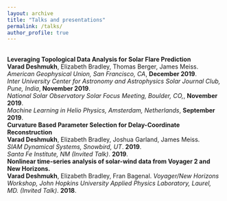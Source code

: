 ```yaml
---
layout: archive
title: "Talks and presentations"
permalink: /talks/
author_profile: true
---
```


<br>
<b>Leveraging Topological Data Analysis for Solar Flare Prediction</b> <br> 
<b>Varad Deshmukh</b>, Elizabeth Bradley, Thomas Berger, James Meiss.
<br>
<i>American Geophysical Union, San Francisco, CA</i>, <b>December 2019</b>.
<br>
<i>Inter University Center for Astronomy and Astrophysics Solar Journal Club, Pune, India</i>, <b>November 2019</b>.
<br>
<i>National Solar Observatory Solar Focus Meeting, Boulder, CO,</i>, <b>November 2019</b>.
<br>
<i>Machine Learning in Helio Physics, Amsterdam, Netherlands</i>, <b>September 2019</b>.

<br>
<b>Curvature Based Parameter Selection for Delay-Coordinate Reconstruction</b> <br> 
<b>Varad Deshmukh</b>, Elizabeth Bradley, Joshua Garland, James Meiss.
<br>
<i>SIAM Dynamical Systems, Snowbird, UT</i>. <b>2019</b>.
<br>
<i>Santa Fe Institute, NM (Invited Talk)</i>. <b>2019</b>.

<br>
<b>Nonlinear time-series analysis of solar-wind data from Voyager 2 and New Horizons.</b> <br> 
<b>Varad Deshmukh</b>, Elizabeth Bradley, Fran Bagenal.
<i>Voyager/New Horizons Workshop, John Hopkins University Applied Physics Laboratory, Laurel, MD. (Invited Talk)</i>. <b>2018</b>.
